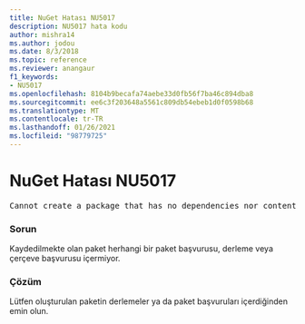 ```yaml
---
title: NuGet Hatası NU5017
description: NU5017 hata kodu
author: mishra14
ms.author: jodou
ms.date: 8/3/2018
ms.topic: reference
ms.reviewer: anangaur
f1_keywords:
- NU5017
ms.openlocfilehash: 8104b9becafa74aebe33d0fb56f7ba46c894dba8
ms.sourcegitcommit: ee6c3f203648a5561c809db54ebeb1d0f0598b68
ms.translationtype: MT
ms.contentlocale: tr-TR
ms.lasthandoff: 01/26/2021
ms.locfileid: "98779725"
---
```

# <a name="nuget-error-nu5017"></a>NuGet Hatası NU5017
<pre>Cannot create a package that has no dependencies nor content.</pre>

### <a name="issue"></a>Sorun

Kaydedilmekte olan paket herhangi bir paket başvurusu, derleme veya çerçeve başvurusu içermiyor.


### <a name="solution"></a>Çözüm

Lütfen oluşturulan paketin derlemeler ya da paket başvuruları içerdiğinden emin olun.

